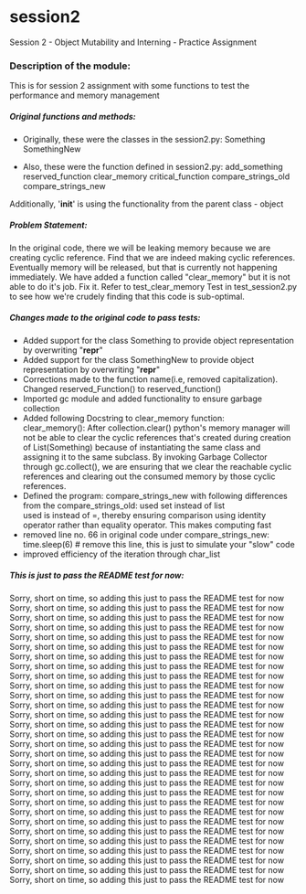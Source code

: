 # session2
Session 2 - Object Mutability and Interning - Practice Assignment

### Description of the module:
This is for session 2 assignment with some functions to test the performance and memory management 

##### Original functions and methods:
- Originally, these were the classes in the session2.py:
Something
SomethingNew

- Also, these were the function defined in session2.py:
add_something
reserved_function
clear_memory
critical_function
compare_strings_old
compare_strings_new

Additionally, '__init__' is using the functionality from the parent class - object

##### Problem Statement:

In the original code, there we will be leaking memory because we are creating cyclic reference. 
Find that we are indeed making cyclic references.
Eventually memory will be released, but that is currently not happening immediately.
We have added a function called "clear_memory" but it is not able to do it's job. Fix it. 
Refer to test_clear_memory Test in test_session2.py to see how we're crudely finding that
this code is sub-optimal.


##### Changes made to the original code to pass tests:
- Added support for the class Something to provide object representation by overwriting "__repr__"  
- Added support for the class SomethingNew to provide object representation by overwriting "__repr__"  
- Corrections made to the function name(i.e, removed capitalization). Changed reserved_Function() to reserved_function()  
- Imported gc module and added functionality to ensure garbage collection  
- Added following Docstring to clear_memory function:  
clear_memory(): After collection.clear() python's memory manager will not be able to clear
the cyclic references that's created during creation of List(Something) because of instantiating
the same class and assigning it to the same subclass.
By invoking Garbage Collector through gc.collect(), we are ensuring that we clear
the reachable cyclic references and clearing out the consumed memory by those cyclic references.  
- Defined the program: compare_strings_new with following differences from the compare_strings_old:
used set instead of list  
used is instead of =, thereby ensuring comparison using identity operator rather than equality operator. This makes computing fast  
- removed line no. 66 in original code under compare_strings_new:
time.sleep(6) # remove this line, this is just to simulate your "slow" code
- improved efficiency of the iteration through char_list

##### This is just to pass the README test for now:
Sorry, short on time, so adding this just to pass the README test for now
Sorry, short on time, so adding this just to pass the README test for now
Sorry, short on time, so adding this just to pass the README test for now
Sorry, short on time, so adding this just to pass the README test for now
Sorry, short on time, so adding this just to pass the README test for now
Sorry, short on time, so adding this just to pass the README test for now
Sorry, short on time, so adding this just to pass the README test for now
Sorry, short on time, so adding this just to pass the README test for now
Sorry, short on time, so adding this just to pass the README test for now
Sorry, short on time, so adding this just to pass the README test for now
Sorry, short on time, so adding this just to pass the README test for now
Sorry, short on time, so adding this just to pass the README test for now
Sorry, short on time, so adding this just to pass the README test for now
Sorry, short on time, so adding this just to pass the README test for now
Sorry, short on time, so adding this just to pass the README test for now
Sorry, short on time, so adding this just to pass the README test for now
Sorry, short on time, so adding this just to pass the README test for now
Sorry, short on time, so adding this just to pass the README test for now
Sorry, short on time, so adding this just to pass the README test for now
Sorry, short on time, so adding this just to pass the README test for now
Sorry, short on time, so adding this just to pass the README test for now
Sorry, short on time, so adding this just to pass the README test for now
Sorry, short on time, so adding this just to pass the README test for now
Sorry, short on time, so adding this just to pass the README test for now
Sorry, short on time, so adding this just to pass the README test for now
Sorry, short on time, so adding this just to pass the README test for now
Sorry, short on time, so adding this just to pass the README test for now
Sorry, short on time, so adding this just to pass the README test for now
Sorry, short on time, so adding this just to pass the README test for now
Sorry, short on time, so adding this just to pass the README test for now
